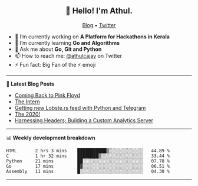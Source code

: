 <h2 align="center">👋 Hello! I'm Athul.</h2>
<p align="center">
  <a href="https://blog.athulcyriac.xyz">Blog</a> •
  <a href="https://twitter.com/athulcajay">Twitter</a>
</p>


- 🔭 I’m currently working on **A Platform for Hackathons in Kerala**
- 🌱 I’m currently learning **Go and Algorithms**
- 💬 Ask me about **Go, Git and Python**
- 📫 How to reach me: [@athulcajay](https://twitter.com/athulcajay) on Twitter
- ⚡ Fun fact: Big Fan of the :zap: emoji

-------

**📝 Latest Blog Posts**

<!-- BLOG-POST-LIST:START -->
- [Coming Back to Pink Floyd](https://blog.athulcyriac.xyz/blog/pink-floyd/)
- [The Intern](https://blog.athulcyriac.xyz/blog/frappe-internship/)
- [Getting new Lobste.rs feed with Python and Telegram](https://blog.athulcyriac.xyz/blog/lobsters_feed/)
- [The 2020!](https://blog.athulcyriac.xyz/blog/2020/)
- [Harnessing Headers; Building a Custom Analytics Server](https://blog.athulcyriac.xyz/blog/analytics_from_scratch/)
<!-- BLOG-POST-LIST:END -->

-------

📊 **Weekly development breakdown**
<!--START_SECTION:waka-->
```text
HTML       2 hrs 3 mins    ███████████▒░░░░░░░░░░░░░   44.89 % 
C          1 hr 32 mins    ████████▒░░░░░░░░░░░░░░░░   33.44 % 
Python     21 mins         ██░░░░░░░░░░░░░░░░░░░░░░░   07.78 % 
Go         17 mins         █▓░░░░░░░░░░░░░░░░░░░░░░░   06.51 % 
Assembly   11 mins         █░░░░░░░░░░░░░░░░░░░░░░░░   04.30 % 
```
<!--END_SECTION:waka-->

-------
